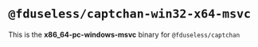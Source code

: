 # `@fduseless/captchan-win32-x64-msvc`

This is the **x86_64-pc-windows-msvc** binary for `@fduseless/captchan`
